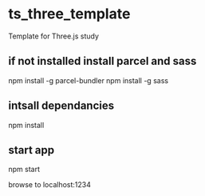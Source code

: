 # ts_three_template

Template for Three.js study

## if not installed install parcel and sass

npm install -g parcel-bundler
npm install -g sass

## intsall dependancies

npm install

## start app

npm start

browse to localhost:1234